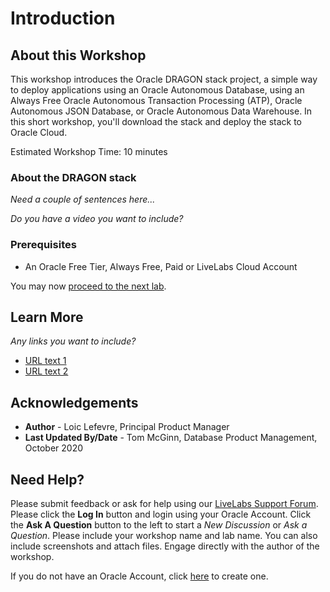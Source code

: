 # Introduction

## About this Workshop

This workshop introduces the Oracle DRAGON stack project, a simple way to deploy applications using an Oracle Autonomous Database, using an Always Free Oracle Autonomous Transaction Processing (ATP), Oracle Autonomous JSON Database, or Oracle Autonomous Data Warehouse. In this short workshop, you'll download the stack and deploy the stack to Oracle Cloud.

Estimated Workshop Time: 10 minutes

### About the DRAGON stack
*Need a couple of sentences here...*

*Do you have a video you want to include?*

  [](youtube:zNKxJjkq0Pw)

### Prerequisites

* An Oracle Free Tier, Always Free, Paid or LiveLabs Cloud Account

You may now [proceed to the next lab](#next).

## Learn More

*Any links you want to include?*

* [URL text 1](http://docs.oracle.com)
* [URL text 2](http://docs.oracle.com)

## Acknowledgements
* **Author** - Loic Lefevre, Principal Product Manager
* **Last Updated By/Date** - Tom McGinn, Database Product Management, October 2020


## Need Help?
Please submit feedback or ask for help using our [LiveLabs Support Forum](https://community.oracle.com/tech/developers/categories/livelabsdiscussions). Please click the **Log In** button and login using your Oracle Account. Click the **Ask A Question** button to the left to start a *New Discussion* or *Ask a Question*.  Please include your workshop name and lab name.  You can also include screenshots and attach files.  Engage directly with the author of the workshop.

If you do not have an Oracle Account, click [here](https://profile.oracle.com/myprofile/account/create-account.jspx) to create one.
